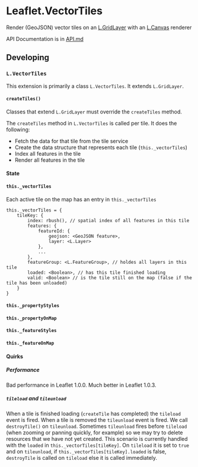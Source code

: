 # Leaflet.VectorTiles

Render (GeoJSON) vector tiles on an [L.GridLayer][1] with an [L.Canvas][2] renderer

API Documentation is in [API.md](API.md)

## Developing

### `L.VectorTiles`

This extension is primarily a class `L.VectorTiles`. It extends `L.GridLayer`.

#### `createTiles()`

Classes that extend `L.GridLayer` must override the `createTiles` method.

The `createTiles` method in `L.VectorTiles` is called per tile. It does the following:
- Fetch the data for that tile from the tile service
- Create the data structure that represents each tile (`this._vectorTiles`)
- Index all features in the tile
- Render all features in the tile

#### State

#### `this._vectorTiles`

Each active tile on the map has an entry in `this._vectorTiles`

```
this._vectorTiles = {
	tileKey: {
    	index: rbush(), // spatial index of all features in this tile
        features: {
        	featureId: {
            	geojson: <GeoJSON feature>,
                layer: <L.Layer>
            },
            ...
        },
        featureGroup: <L.FeatureGroup>, // holdes all layers in this tile
        loaded: <Boolean>, // has this tile finished loading
        valid: <Boolean> // is the tile still on the map (false if the tile has been unloaded)
    }
}
```

#### `this._propertyStyles`

#### `this._propertyOnMap`

#### `this._featureStyles`

#### `this._featureOnMap`

#### Quirks

##### Performance

Bad performance in Leaflet 1.0.0. Much better in Leaflet 1.0.3.

##### `tileload` and `tileunload`

When a tile is finished loading (`createTile` has completed) the `tileload` event is fired. When a tile is removed the `tileunload` event is fired. We call `destroyTile()` on `tileunload`. Sometimes `tileunload` fires before `tileload` (when zooming or panning quickly, for example) so we may try to delete resources that we have not yet created. This scenario is currently handled with the `loaded` in `this._vectorTiles[tileKey]`. On `tileload` it is set to `true` and on `tileunload`, if `this._vectorTiles[tileKey].loaded` is false, `destroyTile` is called on `tileload` else it is called immediately.

[1]: http://leafletjs.com/reference-1.0.3.html#gridlayer
[2]: http://leafletjs.com/reference-1.0.3.html#canvas

